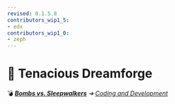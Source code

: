 ```yaml
---
revised: 0.1.5.8
contributors_wip1_5:
- edx
contributors_wip1_0:
- zeph
---
```


# 📁 Tenacious Dreamforge

💣 ***[Bombs vs. Sleepwalkers](/README.md)** ➔ [Coding and Development](/coding_dev/readme.md)*
